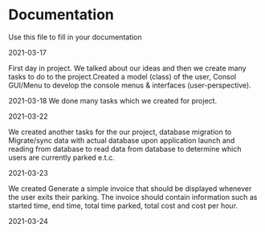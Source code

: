 # Documentation

Use this file to fill in your documentation

2021-03-17

First day in project. We talked about our ideas and then we create many tasks to do to the project.Created a model (class) of the user, Consol GUI/Menu to develop the console menus & interfaces (user-perspective).

2021-03-18
We done many tasks which we created for project. 

2021-03-22

We created another tasks for the our project, database migration to Migrate/sync data with actual database upon application launch and reading from database to read data from database to determine which users are currently parked e.t.c.

2021-03-23

We created Generate a simple invoice that should be displayed whenever the user exits their parking. The invoice should contain information such as started time, end time, total time parked, total cost and cost per hour.

2021-03-24


